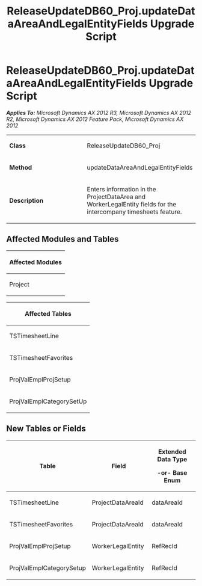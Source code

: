 ﻿---
title: ReleaseUpdateDB60_Proj.updateDataAreaAndLegalEntityFields Upgrade Script
TOCTitle: ReleaseUpdateDB60_Proj.updateDataAreaAndLegalEntityFields Upgrade Script
ms:assetid: 5330610e-35c2-7187-8588-507918101c98
ms:mtpsurl: https://msdn.microsoft.com/en-us/library/JJ685574(v=AX.60)
ms:contentKeyID: 49708266
ms.date: 05/18/2015
mtps_version: v=AX.60
---

# ReleaseUpdateDB60\_Proj.updateDataAreaAndLegalEntityFields Upgrade Script 


_**Applies To:** Microsoft Dynamics AX 2012 R3, Microsoft Dynamics AX 2012 R2, Microsoft Dynamics AX 2012 Feature Pack, Microsoft Dynamics AX 2012_

<table>
<colgroup>
<col style="width: 50%" />
<col style="width: 50%" />
</colgroup>
<tbody>
<tr class="odd">
<td><p><strong>Class</strong></p></td>
<td><p>ReleaseUpdateDB60_Proj</p></td>
</tr>
<tr class="even">
<td><p><strong>Method</strong></p></td>
<td><p>updateDataAreaAndLegalEntityFields</p></td>
</tr>
<tr class="odd">
<td><p><strong>Description</strong></p></td>
<td><p>Enters information in the ProjectDataArea and WorkerLegalEntity fields for the intercompany timesheets feature.</p></td>
</tr>
</tbody>
</table>


## Affected Modules and Tables

<table>
<colgroup>
<col style="width: 100%" />
</colgroup>
<thead>
<tr class="header">
<th><p>Affected Modules</p></th>
</tr>
</thead>
<tbody>
<tr class="odd">
<td><p>Project</p></td>
</tr>
</tbody>
</table>


<table>
<colgroup>
<col style="width: 100%" />
</colgroup>
<thead>
<tr class="header">
<th><p>Affected Tables</p></th>
</tr>
</thead>
<tbody>
<tr class="odd">
<td><p>TSTimesheetLine</p></td>
</tr>
<tr class="even">
<td><p>TSTimesheetFavorites</p></td>
</tr>
<tr class="odd">
<td><p>ProjValEmplProjSetup</p></td>
</tr>
<tr class="even">
<td><p>ProjValEmplCategorySetUp</p></td>
</tr>
</tbody>
</table>


## New Tables or Fields

<table>
<colgroup>
<col style="width: 33%" />
<col style="width: 33%" />
<col style="width: 33%" />
</colgroup>
<thead>
<tr class="header">
<th><p>Table</p></th>
<th><p>Field</p></th>
<th><p>Extended Data Type</p>
<p>-or- Base Enum</p></th>
</tr>
</thead>
<tbody>
<tr class="odd">
<td><p>TSTimesheetLine</p></td>
<td><p>ProjectDataAreaId</p></td>
<td><p>dataAreaId</p></td>
</tr>
<tr class="even">
<td><p>TSTimesheetFavorites</p></td>
<td><p>ProjectDataAreaId</p></td>
<td><p>dataAreaId</p></td>
</tr>
<tr class="odd">
<td><p>ProjValEmplProjSetup</p></td>
<td><p>WorkerLegalEntity</p></td>
<td><p>RefRecId</p></td>
</tr>
<tr class="even">
<td><p>ProjValEmplCategorySetup</p></td>
<td><p>WorkerLegalEntity</p></td>
<td><p>RefRecId</p></td>
</tr>
</tbody>
</table>

  


